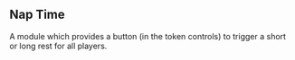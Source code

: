 ## Nap Time

A module which provides a button (in the token controls) to trigger a short or long rest for all players.

